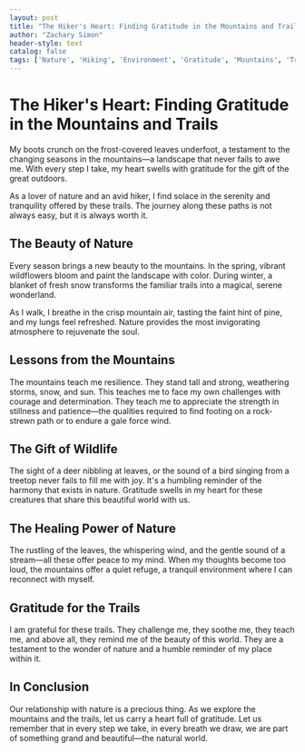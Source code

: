 ```yaml
---
layout: post
title: "The Hiker's Heart: Finding Gratitude in the Mountains and Trails"
author: "Zachary Simon"
header-style: text
catalog: false
tags: ['Nature', 'Hiking', 'Environment', 'Gratitude', 'Mountains', 'Trails', 'Resilience', 'Wildlife', 'Harmony', 'Mindfulness']
---
```


# The Hiker's Heart: Finding Gratitude in the Mountains and Trails

My boots crunch on the frost-covered leaves underfoot, a testament to the changing seasons in the mountains—a landscape that never fails to awe me. With every step I take, my heart swells with gratitude for the gift of the great outdoors.

As a lover of nature and an avid hiker, I find solace in the serenity and tranquility offered by these trails. The journey along these paths is not always easy, but it is always worth it.

## The Beauty of Nature

Every season brings a new beauty to the mountains. In the spring, vibrant wildflowers bloom and paint the landscape with color. During winter, a blanket of fresh snow transforms the familiar trails into a magical, serene wonderland.

As I walk, I breathe in the crisp mountain air, tasting the faint hint of pine, and my lungs feel refreshed. Nature provides the most invigorating atmosphere to rejuvenate the soul.

## Lessons from the Mountains

The mountains teach me resilience. They stand tall and strong, weathering storms, snow, and sun. This teaches me to face my own challenges with courage and determination. They teach me to appreciate the strength in stillness and patience—the qualities required to find footing on a rock-strewn path or to endure a gale force wind.

## The Gift of Wildlife

The sight of a deer nibbling at leaves, or the sound of a bird singing from a treetop never fails to fill me with joy. It's a humbling reminder of the harmony that exists in nature. Gratitude swells in my heart for these creatures that share this beautiful world with us.

## The Healing Power of Nature

The rustling of the leaves, the whispering wind, and the gentle sound of a stream—all these offer peace to my mind. When my thoughts become too loud, the mountains offer a quiet refuge, a tranquil environment where I can reconnect with myself.

## Gratitude for the Trails

I am grateful for these trails. They challenge me, they soothe me, they teach me, and above all, they remind me of the beauty of this world. They are a testament to the wonder of nature and a humble reminder of my place within it.

## In Conclusion

Our relationship with nature is a precious thing. As we explore the mountains and the trails, let us carry a heart full of gratitude. Let us remember that in every step we take, in every breath we draw, we are part of something grand and beautiful—the natural world.
